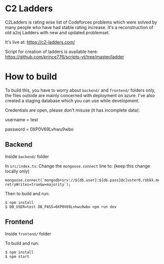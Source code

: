 # C2 Ladders
C2Ladders is rating wise list of Codeforces problems which were solved by many people who have had stable rating increase.
It's a reconstruction of old a2oj Ladders with new and updated problemset.

It's live at: https://c2-ladders.com/

Script for creation of ladders is available here: https://github.com/prince776/scripts-yt/tree/master/ladder


# How to build

To build this, you have to worry about `backend/` and `frontend/` folders only, the files outside are mainly concerned with deployment on azure.
I've also created a staging database which you can use while development.

Credentials are open, please don't misuse (it has incomplete data):

username = test

password = 0XP0V69Lvhwu9wbo

## Backend
Inside `backend/` folder

In `src/index.ts`:
Change the `mongoose.connect` line to: (keep this change locally only)
```
mongoose.connect(`mongodb+srv://${db.user}:${db.pass}@cluster0.robkk.mongodb.net/test?retryWrites=true&w=majority`);
```

Then to build and run:

```
$ npm install
$ DB_USER=test DB_PASS=0XP0V69Lvhwu9wbo npm run dev
```


## Frontend
Inside `frontend/` folder

To build and run:
```
$ npm install
$ npm start
```
